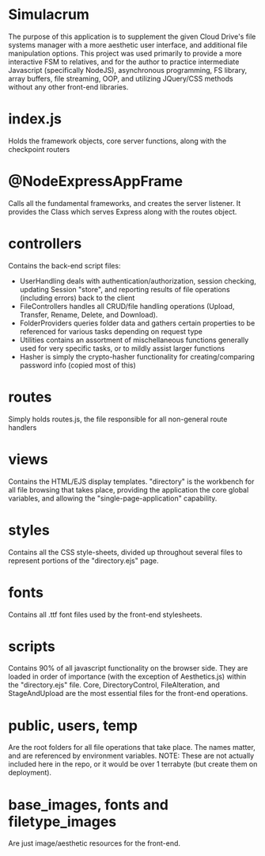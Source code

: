 # Simulacrum
The purpose of this application is to supplement the given Cloud Drive's file systems manager with a more aesthetic user interface, and additional file manipulation options. This project was used primarily to provide a more interactive FSM to relatives, and for the author to practice intermediate Javascript (specifically NodeJS), asynchronous programming, FS library, array buffers, file streaming, OOP, and utilizing JQuery/CSS methods without any other front-end libraries.

# index.js 
Holds the framework objects, core server functions, along with the checkpoint routers
# @NodeExpressAppFrame 
Calls all the fundamental frameworks, and creates the server listener. It provides the Class which serves Express along with the routes object.
# controllers 
Contains the back-end script files:
  * UserHandling deals with authentication/authorization, session checking, updating Session "store", and reporting results of file operations (including errors) back to the client
  * FileControllers handles all CRUD/file handling operations (Upload, Transfer, Rename, Delete, and Download). 
  * FolderProviders queries folder data and gathers certain properties to be referenced for various tasks depending on request type
  * Utilities contains an assortment of mischellaneous functions generally used for very specific tasks, or to mildly assist larger functions
  * Hasher is simply the crypto-hasher functionality for creating/comparing password info (copied most of this)
# routes 
Simply holds routes.js, the file responsible for all non-general route handlers 
# views 
Contains the HTML/EJS display templates. "directory" is the workbench for all file browsing that takes place, providing the application the core global variables, 
and allowing the "single-page-application" capability.
# styles
Contains all the CSS style-sheets, divided up throughout several files to represent portions of the "directory.ejs" page.
# fonts
Contains all .ttf font files used by the front-end stylesheets.
# scripts
Contains 90% of all javascript functionality on the browser side. They are loaded in order of importance (with the exception of Aesthetics.js) within the "directory.ejs" file. 
Core, DirectoryControl, FileAlteration, and StageAndUpload are the most essential files for the front-end operations.
# public, users, temp 
Are the root folders for all file operations that take place. The names matter, and are referenced by environment variables. NOTE: These are not actually included here in the repo, or it would be over 1 terrabyte (but create them on deployment).
# base_images, fonts and filetype_images 
Are just image/aesthetic resources for the front-end.
